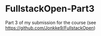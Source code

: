 # FullstackOpen-Part3
Part 3 of my submission for the course (see https://github.com/Jonkke9/FullstackOpen)

